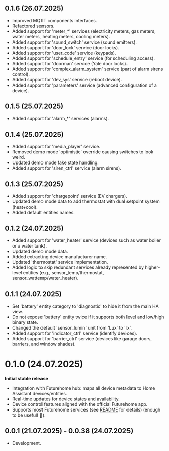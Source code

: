 <!-- https://developers.home-assistant.io/docs/add-ons/presentation#keeping-a-changelog -->

## 0.1.6 (26.07.2025)

- Improved MQTT components interfaces.
- Refactored sensors.
- Added support for 'meter_*' services (electricity meters, gas meters, water meters, heating meters, cooling meters).
- Added support for 'sound_switch' service (sound emitters).
- Added support for 'door_lock' service (door locks).
- Added support for 'user_code' service (keypads).
- Added support for 'schedule_entry' service (for scheduling access).
- Added support for 'doorman' service (Yale door locks).
- Added support for 'complex_alarm_system' service (part of alarm sirens control).
- Added support for 'dev_sys' service (reboot device).
- Added support for 'parameters' service (advanced configuration of a device).

## 0.1.5 (25.07.2025)

- Added support for 'alarm_*' services (alarms).

## 0.1.4 (25.07.2025)

- Added support for 'media_player' service.
- Removed demo mode 'optimistic' override causing switches to look weird.
- Updated demo mode fake state handling.
- Added support for 'siren_ctrl' service (alarm sirens).

## 0.1.3 (25.07.2025)

- Added support for 'chargepoint' service (EV chargers).
- Updated demo mode data to add thermostat with dual setpoint system (heat+cool).
- Added default entities names.

## 0.1.2 (24.07.2025)

- Added support for 'water_heater' service (devices such as water boiler or a water tank).
- Updated demo mode data.
- Added extracting device manufacturer name.
- Updated 'thermostat' service implementation.
- Added logic to skip redundant services already represented by higher-level entities (e.g., sensor_temp/thermostat, sensor_wattemp/water_heater).

## 0.1.1 (24.07.2025)

- Set 'battery' entity category to 'diagnostic' to hide it from the main HA view.
- Do not expose 'battery' entity twice if it supports both level and low/high binary state.
- Changed the default 'sensor_lumin' unit from 'Lux' to 'lx'.
- Added support for 'indicator_ctrl' service (identify devices).
- Added support for 'barrier_ctrl' service (devices like garage doors, barriers, and window shades).

# 0.1.0 (24.07.2025)

**Initial stable release**

* Integration with Futurehome hub: maps all device metadata to Home Assistant devices/entities.
* Real-time updates for device states and availability.
* Device control features aligned with the official Futurehome app.
* Supports most Futurehome services (see [README](https://github.com/adrianjagielak/home-assistant-futurehome) for details) (enough to be useful! 🎉).

## 0.0.1 (21.07.2025) - 0.0.38 (24.07.2025)

- Development.
